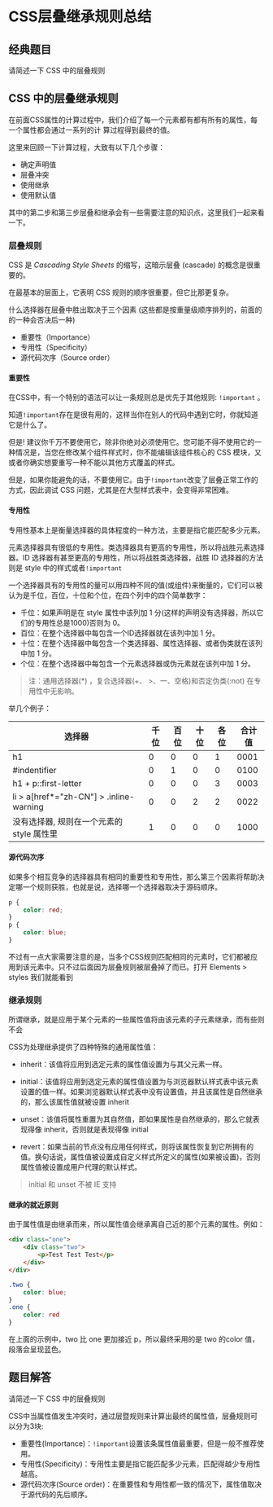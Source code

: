# CSS层叠继承规则总结

## 经典题目

请简述一下 CSS 中的层叠规则

## CSS 中的层叠继承规则

在前面CSS属性的计算过程中，我们介绍了每一个元素都有都有所有的属性，每一个属性都会通过一系列的计
算过程得到最终的值。

这里来回顾一下计算过程，大致有以下几个步骤：

- 确定声明值
- 层叠冲突
- 使用继承
- 使用默认值

其中的第二步和第三步层叠和继承会有一些需要注意的知识点，这里我们一起来看一下。

### 层叠规则

CSS 是 *Cascading Style Sheets* 的缩写，这暗示层叠 (cascade) 的概念是很重要的。

在最基本的层面上，它表明 CSS 规则的顺序很重要，但它比那更复杂。

什么选择器在层叠中胜出取决于三个因素 (这些都是按重量级顺序排列的，前面的的一种会否决后一种)

- 重要性（Importance）
- 专用性（Specificity）
- 源代码次序（Source order）

#### 重要性

在CSS中，有一个特别的语法可以让一条规则总是优先于其他规则: `!important` 。

知道`!important`存在是很有用的，这样当你在别人的代码中遇到它时，你就知道它是什么了。

但是! 建议你千万不要使用它，除非你绝对必须使用它。您可能不得不使用它的一种情况是，当您在修改某个组件样式时，你不能编辑该组件核心的 CSS 模块，又或者你确实想要重写一种不能以其他方式覆盖的样式。

但是，如果你能避免的话，不要使用它。由于`!important`改变了层叠正常工作的方式，因此调试 CSS 问题，尤其是在大型样式表中，会变得非常困难。

#### 专用性

专用性基本上是衡量选择器的具体程度的一种方法，主要是指它能匹配多少元素。

元素选择器具有很低的专用性。类选择器具有更高的专用性，所以将战胜元素选择器。ID 选择器有甚至更高的专用性，所以将战胜类选择器，战胜 ID 选择器的方法则是 style 中的样式或者`!important`

一个选择器具有的专用性的量可以用四种不同的值(或组件)来衡量的，它们可以被认为是千位，百位，十位和个位，在四个列中的四个简单数字：

- 千位：如果声明是在 style 属性中该列加 1 分(这样的声明没有选择器，所以它们的专用性总是1000)否则为 0。
- 百位：在整个选择器中每包含一个ID选择器就在该列中加 1 分。
- 十位：在整个选择器中每包含一个类选择器、属性选择器、或者伪类就在该列中加 1 分。
- 个位：在整个选择器中每包含一个元素选择器或伪元素就在该列中加 1 分。

> 注：通用选择器(*) ，复合选择器(+、 >、一、空格)和否定伪类(:not) 在专用性中无影响。

举几个例子：

| 选择器                                    | 千位 | 百位 | 十位 | 各位 | 合计值 |
| ----------------------------------------- | ---- | ---- | ---- | ---- | ------ |
| h1                                        | 0    | 0    | 0    | 1    | 0001   |
| #indentifier                              | 0    | 1    | 0    | 0    | 0100   |
| h1 + p::first-letter                      | 0    | 0    | 0    | 3    | 0003   |
| li > a[href*="zh-CN"] > .inline-warning   | 0    | 0    | 2    | 2    | 0022   |
| 没有选择器, 规则在一个元素的 style 属性里 | 1    | 0    | 0    | 0    | 1000   |

#### 源代码次序

如果多个相互竞争的选择器具有相同的重要性和专用性，那么第三个因素将帮助决定哪一个规则获胜，也就是说，选择哪一个选择器取决于源码顺序。

```css
p {
    color: red;
}
p {
    color: blue;
}
```

不过有一点大家需要注意的是，当多个CSS规则匹配相同的元素时，它们都被应用到该元素中。只不过后面因为层叠规则被层叠掉了而已。打开 Elements > styles 我们就能看到

### 继承规则

所谓继承，就是应用于某个元素的一些属性值将由该元素的子元素继承，而有些则不会

CSS为处理继承提供了四种特殊的通用属性值：

- inherit：该值将应用到选定元素的属性值设置为与其父元素一样。
- initial：该值将应用到选定元素的属性值设置为与浏览器默认样式表中该元素设置的值一样。如果浏览器默认样式表中没有设置值，并且该属性是自然继承的，那么该属性值就被设置 inherit

- unset：该值将属性重置为其自然值，即如果属性是自然继承的，那么它就表现得像 inherit，否则就是表现得像 initial
- revert：如果当前的节点没有应用任何样式，则将该属性恢复到它所拥有的值。换句话说，属性值被设置成自定义样式所定义的属性(如果被设置)，否则属性值被设置成用户代理的默认样式。

> initial 和 unset 不被 IE 支持

#### 继承的就近原则

由于属性值是由继承而来，所以属性值会继承离自己近的那个元素的属性。例如：

```html
<div class="one">
    <div class="two">
        <p>Test Test Test</p>
    </div>
</div>
```

```css
.two {
    color: blue;
}
.one {
    color: red
}
```

在上面的示例中，two 比 one 更加接近 p，所以最终采用的是 two 的color 值，段落会呈现蓝色。

## 题目解答

请简述一下 CSS 中的层叠规则

CSS中当属性值发生冲突时，通过层暨规则来计算出最终的属性值，层叠规则可以分为3块:

- 重要性(Importance)：`!important`设置该条属性值最重要，但是一般不推荐使用。
- 专用性(Specificity)：专用性主要是指它能匹配多少元素，匹配得越少专用性越高。
- 源代码次序(Source order)：在重要性和专用性都一致的情况下，属性值取决于源代码的先后顺序。